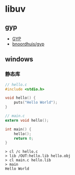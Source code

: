 # libuv

## gyp

- [GYP](https://gyp.gsrc.io/index.md)
- [bnoordhuis/gyp](https://github.com/bnoordhuis/gyp)

## windows 

### 静态库

```c
// hello.c
#include <stdio.h>

void hello() {
    puts("Hello World");
}
```

```c
// main.c
extern void hello();

int main() {
    hello();
    return 0;
}
```


```
> cl /c hello.c
> lib /OUT:hello.lib hello.obj
> cl main.c hello.lib
> main
Hello World
```